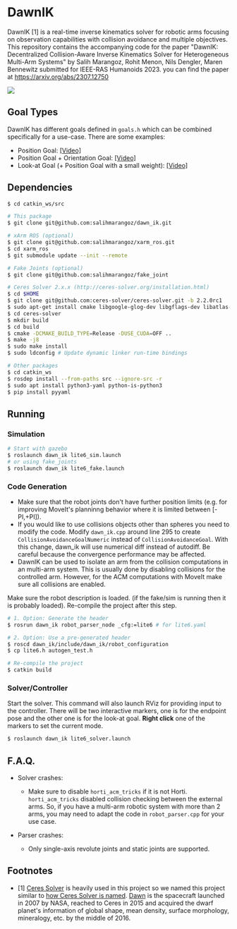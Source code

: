 # DawnIK

DawnIK [1]  is a real-time inverse kinematics solver for robotic arms focusing on observation capabilities with collision avoidance and multiple objectives. This repository contains the accompanying code for the paper "DawnIK: Decentralized Collision-Aware Inverse Kinematics Solver for Heterogeneous Multi-Arm Systems" by Salih Marangoz, Rohit Menon, Nils Dengler, Maren Bennewitz submitted for IEEE-RAS Humanoids 2023. you can find the paper at https://arxiv.org/abs/2307.12750

[![](https://img.youtube.com/vi/-k7XJkbAB6A/0.jpg)](https://www.youtube.com/watch?v=-k7XJkbAB6A)


## Goal Types

DawnIK has different goals defined in `goals.h` which can be combined specifically for a use-case. There are some examples:

- Position Goal: [[Video]](https://www.youtube.com/watch?v=zrl12iFnM6M)
- Position Goal + Orientation Goal: [[Video]](https://www.youtube.com/watch?v=_uTy60yxK6U)
- Look-at Goal (+ Position Goal with a small weight): [[Video]](https://www.youtube.com/watch?v=3-Y2mOZWGVc)

## Dependencies

```bash
$ cd catkin_ws/src

# This package
$ git clone git@github.com:salihmarangoz/dawn_ik.git 

# xArm ROS (optional)
$ git clone git@github.com:salihmarangoz/xarm_ros.git 
$ cd xarm_ros
$ git submodule update --init --remote

# Fake Joints (optional)
$ git clone git@github.com:salihmarangoz/fake_joint

# Ceres Solver 2.x.x (http://ceres-solver.org/installation.html)
$ cd $HOME
$ git clone git@github.com:ceres-solver/ceres-solver.git -b 2.2.0rc1
$ sudo apt-get install cmake libgoogle-glog-dev libgflags-dev libatlas-base-dev libeigen3-dev libsuitesparse-dev
$ cd ceres-solver
$ mkdir build
$ cd build
$ cmake -DCMAKE_BUILD_TYPE=Release -DUSE_CUDA=OFF ..
$ make -j8
$ sudo make install
$ sudo ldconfig # Update dynamic linker run-time bindings

# Other packages
$ cd catkin_ws
$ rosdep install --from-paths src --ignore-src -r
$ sudo apt install python3-yaml python-is-python3
$ pip install pyyaml
```

## Running

### Simulation

```bash
# Start with gazebo
$ roslaunch dawn_ik lite6_sim.launch
# or using fake_joints
$ roslaunch dawn_ik lite6_fake.launch
```

### Code Generation

- Make sure that the robot joints don't have further position limits (e.g. for improving MoveIt's planninng behavior where it is limited between [-PI,+PI]).
- If you would like to use collisions objects other than spheres you need to modify the code. Modify `dawn_ik.cpp` around line 295 to create `CollisionAvoidanceGoalNumeric` instead of `CollisionAvoidanceGoal`. With this change, dawn_ik will use numerical diff instead of autodiff. Be careful because the convergence performance may be affected.
- DawnIK can be used to isolate an arm from the collision computations in an multi-arm system. This is usually done by disabling collisions for the controlled arm. However, for the ACM computations with MoveIt make sure all collisions are enabled.

Make sure the robot description is loaded. (if the fake/sim is running then it is probably loaded). Re-compile the project after this step. 

```bash
# 1. Option: Generate the header
$ rosrun dawn_ik robot_parser_node _cfg:=lite6 # for lite6.yaml

# 2. Option: Use a pre-generated header
$ roscd dawn_ik/include/dawn_ik/robot_configuration
$ cp lite6.h autogen_test.h

# Re-compile the project
$ catkin build
```

### Solver/Controller

Start the solver. This command will also launch RViz for providing input to the controller. There will be two interactive markers, one is for the endpoint pose and the other one is for the look-at goal. **Right click** one of the markers to set the current mode.

```bash
$ roslaunch dawn_ik lite6_solver.launch
```

## F.A.Q.

- Solver crashes:
  - Make sure to disable `horti_acm_tricks` if it is not Horti. `horti_acm_tricks` disabled collision checking between the external arms. So, if you have a multi-arm robotic system with more than 2 arms, you may need to adapt the code in `robot_parser.cpp` for your use case.

- Parser crashes:
  - Only single-axis revolute joints and static joints are supported.


## Footnotes

- [1] [Ceres Solver](http://ceres-solver.org/) is heavily used in this project so we named this project similar to [how Ceres Solver is named](http://ceres-solver.org/#f1). [Dawn](https://solarsystem.nasa.gov/missions/dawn/overview/) is the spacecraft launched in 2007 by NASA, reached to Ceres in 2015 and acquired the dwarf planet's information of global shape, mean density, surface morphology, mineralogy, etc. by the middle of 2016. 

